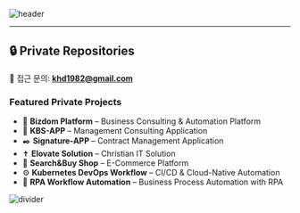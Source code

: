 ![header](https://capsule-render.vercel.app/api?type=waving&color=gradient&height=300&section=header&text=💡Passionate%20about%20Web,%20Cloud,%20and%20Automation&fontSize=30)

<!-- ## 🤔 Github Stats
[![Heedong's GitHub stats](https://github-readme-stats.vercel.app/api?username=heedongkang)](https://github.com/anuraghazra/github-readme-stats)

 [![Top Langs](https://github-readme-stats.vercel.app/api/top-langs/?username=heedongkang)](https://github.com/anuraghazra/github-readme-stats)
-->
---

## 🔒 Private Repositories
📩 접근 문의: **khd1982@gmail.com**

### Featured Private Projects
- 🚀 **Bizdom Platform** – Business Consulting & Automation Platform  
- 📱 **KBS-APP** – Management Consulting Application
- ✒️ **Signature-APP** – Contract Management Application
- ✝️ **Elovate Solution** – Christian IT Solution  
- 🛒 **Search&Buy Shop** – E-Commerce Platform
- ⚙️ **Kubernetes DevOps Workflow** – CI/CD & Cloud-Native Automation
- 🤖 **RPA Workflow Automation** – Business Process Automation with RPA  


![divider](https://capsule-render.vercel.app/api?type=rect&color=gradient&height=2&section=footer)

